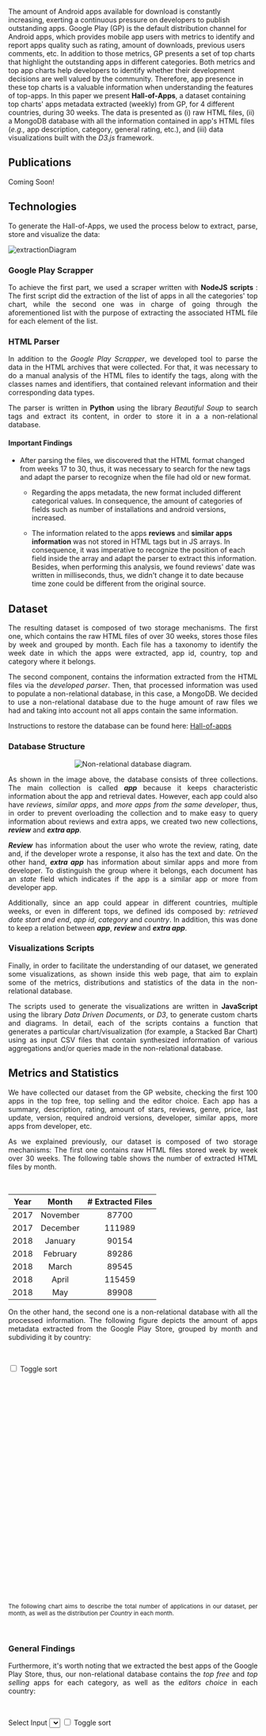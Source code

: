 
The amount of Android apps available for download is constantly increasing, exerting a continuous pressure on developers to publish outstanding apps. Google Play (GP) is the default distribution channel for Android apps, which provides mobile app users  with metrics to identify and report apps quality such as rating, amount of downloads, previous users comments, etc. In addition to those metrics, GP presents a set of top charts that highlight the outstanding apps in different categories. Both metrics and top app charts help developers to identify whether their development decisions are well valued by the community. Therefore, app presence in these top charts is a valuable information when understanding the features of top-apps. In this paper we present **Hall-of-Apps**, a dataset containing top charts' apps metadata extracted (weekly) from GP, for 4 different countries, during 30 weeks. The data is presented as (i) raw HTML files, (ii) a MongoDB database with all the information contained in app's HTML files (_e.g.,_ app description, category, general rating, etc.), and (iii) data visualizations built with the _D3.js_ framework.

## Publications
<p align="justify">
Coming Soon!
</p>

## Technologies
<p align="justify">
To generate the Hall-of-Apps, we used the process below to extract, parse, store and visualize the data:
</p>

![extractionDiagram](/assets/imgs/structural/extraction.jpg)

### Google Play Scrapper
<p align="justify">
  To achieve the first part, we used a scraper written with <strong>NodeJS scripts </strong>: The first script did the extraction of the list of apps in all the categories' top chart, while the second one was in charge of going through the aforementioned list with the purpose of extracting the associated HTML file for each element of the list.
</p>

### HTML Parser
<p align="justify">
  In addition to the <i>Google Play Scrapper</i>, we developed tool to parse the data in the HTML archives that were collected. For that, it was necessary to do a manual analysis of the HTML files to identify the tags, along with the classes names and identifiers, that contained relevant information and their corresponding data types.
</p>

<p align="justify">
  The parser is written in <strong>Python</strong> using the library <i>Beautiful Soup</i> to search tags and extract its content, in order to store it in a a non-relational database.
</p>

#### Important Findings

* After parsing the files, we discovered that the HTML format changed from weeks 17 to 30, thus, it was necessary to search for the new tags and adapt the parser to recognize when the file had old or new format.

  * Regarding the apps metadata, the new format included different categorical values. In consequence, the amount of categories of fields such as number of installations and android versions, increased.

  * The information related to the apps **reviews** and **similar apps information** was not stored in HTML tags but in JS arrays. In consequence, it was imperative to recognize the position of each field inside the array and adapt the parser to extract this information. Besides, when performing this analysis, we found reviews' date was written in milliseconds, thus, we didn't change it to date because time zone could be different from the original source. 


## Dataset
<p align="justify">
  The resulting dataset is composed of two storage mechanisms. The first one, which contains the raw HTML files of over 30 weeks, stores those files by week and grouped by month. Each file has a taxonomy to identify the week date in which the apps were extracted, app id, country, top and category where it belongs.
</p>

<p align="justify">
  The second component, contains the information extracted from the HTML files via the <i>developed parser</i>. Then, that processed information was used to populate a non-relational database, in this case, a MongoDB. We decided to use a non-relational database due to the huge amount of raw files we had and taking into account not all apps contain the same information.
</p>

<p align="justify">
  Instructions to restore the database can be found here: <a href="https://github.com/TheSoftwareDesignLab/hall-of-apps-tools">Hall-of-apps</a>
</p>

### Database Structure
<p align="sutify" style="text-align: center;">
  <img src="assets/imgs/diagrams/database_diagram.jpg" alt="Non-relational database diagram."/>
</p>


<p align="justify">
  As shown in the image above, the database consists of three collections. The main collection is called <i><strong>app</strong></i> because it keeps characteristic information about the app and retrieval dates. However, each app could also have <i>reviews</i>, <i>similar apps</i>, and <i>more apps from the same developer</i>, thus, in order to prevent overloading the collection and to make easy to query information about reviews and extra apps, we created two new collections, <i><strong>review</strong></i> and <i><strong>extra app</strong></i>. 
</p>

<p align="justify">
  <i><strong>Review</strong></i> has information about the user who wrote the review, rating, date and, if the developer wrote a response, it also has the text and date. On the other hand, <i><strong>extra app</strong></i> has information about similar apps and more from developer. To distinguish the group where it belongs, each document has an <i>state</i> field which indicates if the app  is a similar app or more from developer app.
</p>

<p align="justify">
  Additionally, since an app could appear in different countries, multiple weeks, or even in different tops, we defined ids composed by: <i>retrieved date start and end</i>, <i>app id</i>, <i>category</i> and <i>country</i>. In addition, this was done to keep a relation between <i><strong>app</strong></i>, <i><strong>review</strong></i> and <i><strong>extra app</strong></i>.
</p>

### Visualizations Scripts
<p align="justify">
  Finally, in order to facilitate the understanding of our dataset, we generated some visualizations, as shown inside this web page, that aim to explain some of the metrics, distributions and statistics of the data in the non-relational database.
</p>
<p align="justify">
  The scripts used to generate the visualizations are written in <strong>JavaScript</strong> using the library <i>Data Driven Documents</i>, or <i>D3</i>, to generate custom charts and diagrams. In detail, each of the scripts contains a function that generates a particular chart/visualization (for example, a Stacked Bar Chart) using as input CSV files that contain synthesized information of various aggregations and/or queries made in the non-relational database.
</p>

## Metrics and Statistics
<p align="justify">
  We have collected our dataset from the GP website, checking the first 100 apps in the top free, top selling and the editor choice. Each app has a summary, description, rating, amount of stars, reviews, genre, price, last update, version, required android versions, developer, similar apps, more apps from developer, etc.
</p>

<p align="justify">
  As we explained previously, our dataset is composed of two storage mechanisms: The first one contains raw HTML files stored week by week over 30 weeks. The following table shows the number of extracted HTML files by month.
</p><br/>

| Year  | Month | # Extracted Files|
| :-------------: | :----------: | :----------: |
| 2017 | November | 87700 |
| 2017 | December | 111989 |
| 2018 | January | 90154 |
| 2018 | February | 89286 |
| 2018 | March | 89545 |
| 2018 | April | 115459 |
| 2018 | May | 89908 |

<p align="justify">
  On the other hand, the second one is a non-relational database with all the processed information. The following figure depicts the amount of apps metadata extracted from the Google Play Store, grouped by month and subdividing it by country:
</p><br/>

<input type="checkbox" id="chartCountriessort">	Toggle sort 
<svg id="chartCountries" width="500" height="450"></svg>

<p align="justify">
  <small>
    The following chart aims to describe the total number of applications in our dataset, per month, as well as the distribution per <i>Country</i> in each month.
  </small>
</p><br/>

### General Findings
<p align="justify">
  Furthermore, it's worth noting that we extracted the best apps of the Google Play Store, thus, our non-relational database contains the <i>top free</i> and <i>top selling</i> apps for each category, as well as the <i>editors choice</i> in each country:
</p><br/>

Select Input <select id="chartTopsxaxis"></select>
<input type="checkbox" id="chartTopssort">	Toggle sort 
<svg id="chartTops" width="500" height="600"></svg>

<p align="justify">
  <small>
    The following chart aims to describe the total number of applications in our dataset per month, as well as the distribution per <i>Category</i> in each month, filtering by <i>tops</i> that were described previously.
  </small>
</p>

<p align="justify">
  The figure above shows that our dataset contains 34 differents app <i>categories</i>. In order to ease the global analysis of the apps, we added to this page some <strong>mapped <i>macro categories</i></strong>. These new <i>macro categories</i> were generated by grouping the original categories by their similarity. The following table depicts the new <i>macro categories</i>, and the figure below it aims to describe the total number of applications in our dataset per month, as well as the subdividing it by <i>Macro Categories</i> in each month, filtering by <i>tops</i>.
</p><br/>

Select Input <select id="chartCustomCatxaxis"></select>
<input type="checkbox" id="chartCustomCatsort">	Toggle sort 
<svg id="chartCustomCat" width="500" height="620"></svg>

<table>
  <thead>
    <th>Mapped Category</th>
    <th>Original Category</th>
  </thead>
  <tbody>
    <tr><td rowspan="3">tools_libraries _general</td><td>Tools</td></tr>
    <tr><td>Libraries & Demo</td></tr>
    <tr><td>General</td></tr>
    <tr><td rowspan="3">entertainment_events_food </td><td>Entertainment</td></tr>
    <tr><td>Events</td></tr>
    <tr><td>Food & Drink</td></tr>
    <tr><td rowspan="3">social_dating_communication</td><td>Social</td></tr>
    <tr><td>dating</td></tr>
    <tr><td>communication</td></tr>
    <tr><td rowspan="3">health _medical_sports</td><td>Health & Fitness</td></tr>
    <tr><td>Medical</td></tr>
    <tr><td>Sports</td></tr>
    <tr><td rowspan="3">music _video _auto </td><td>Music & Audio</td></tr>
    <tr><td>Video Player</td></tr>
    <tr><td>Auto & Vehicles</td></tr>
    <tr><td rowspan="3">art _photography_personalization</td><td>Art & Design</td></tr>
    <tr><td>Photography</td></tr>
    <tr><td>Personalization</td></tr>
    <tr><td rowspan="3">beauty_shopping_lifestyle</td><td>Beauty</td></tr>
    <tr><td>Shopping</td></tr>
    <tr><td>Lifestyle</td></tr>
    <tr><td rowspan="3">books _news _comics</td><td>Books & Reference</td></tr>
    <tr><td>News & Magazines</td></tr>
    <tr><td>Comics</td></tr>
    <tr><td rowspan="3">business_finance_productivity</td><td>Business</td></tr>
    <tr><td>Finance</td></tr>
    <tr><td>Productivity</td></tr>
    <tr><td rowspan="3">house _parenting_education</td><td>House & Home</td></tr>
    <tr><td>Parenting</td></tr>
    <tr><td>Education</td></tr>
    <tr><td rowspan="3">maps _travel _weather</td><td>Maps & Navigation</td></tr>
    <tr><td>Travel & Local</td></tr>
    <tr><td>Weather</td></tr>
    <tr><td>EditorChoice</td><td>EditorChoice</td></tr>
  </tbody>
</table>

<p align="justify">
  From the table shown above, it's worth noting that the category <strong>EditorChoice</strong> is also classified as <i>Top Chart</i> and doesn't have any sort of mapping, thus the information related to this particular category is not represented in the previous visualizations. Instead, a more insightful visualization for this particular category is depicted in the following chart, which aims to describe the total number of applications in our dataset per month, as well as the subdividing it by <i>Countries</i> in each month. 
</p>

<input type="checkbox" id="chartTopEditorsort">	Toggle sort 
<svg id="chartTopEditor" width="500" height="450"></svg>

### App Collection Discoveries
<p align="justify">
  This collection has <strong>671,041</strong> documents and a total of <strong>32</strong> fields. The following figure depicts the fields data-type distribution.  
</p>

Select Input <select id="chartTypesAppxaxis"></select>
<svg id="chartTypesApp" width="500" height="450"></svg>

<p align="justify">
  As the figure shows, the <i>String</i> data-type is predominant in this collection, followed by <i>Numeric</i> fields. In the same way, it's possible to evidence the same proportions when looking at each individual country.
</p>

<p align="justify">
  In addition to the above, the table below shows the data types of each of the fields of the collection, as well as the percentage of null values.
</p>


| Atribute Name | Type| % Null Values |
| :-------------: | :----------: | :-----------: |
| _id | Object | 0% |
| amount_more_from_developer_apps | Numeric | 0% |
| amount_reviews | Numeric | 0% |
| amount_similar_apps | Numeric | 0% |
| android_version | String | 0% |
| category | String | 0% |
| content_rating | String | 0% |
| country | String | 0% |
| currency | String | 0% |
| current_version | String | 0% |
| description | String | 0% | 
| dev_address | String | 54% |
| dev_mail | String | 0.00045% | 
| dev_name | String | 0% | 
| genre | Array | 0.005% |
| id | String | 0% | 
| last_update | Date | 0% | 
| name | String | 0% | 
| num_installs | String | 0% | 
| price | Numeric | 0.02% |
| rating | Numeric | 0% | 
| rating_1 | Numeric | 0% | 
| rating_2 | Numeric | 0% | 
| rating_3 | Numeric | 0% | 
| rating_4 | Numeric | 0% |
| rating_5 | Numeric | 0% | 
| retrieved_date_end | Date | 0% | 
| retrieved_date_start | Date | 0% |
| summary | String | 0% |
| top | String | 0% |
| url | String | 0% |
| whats_new | Array | 0% |


### Review Collection Discoveries
<p align="justify">
  This collection has <strong>19,095,412</strong> documents and a total of <strong>16</strong> fields. The following figure depicts the fields data-type distribution. 
</p>

Select Input <select id="chartTypesReviewxaxis"></select>

<svg id="chartTypesReview" width="500" height="450"></svg>

<p align="justify">
  The table below shows the data types of each of the fields of the collection, as well as the percentage of null values.
</p>

| Atribute Name | Type| % Null Values |
| :-------------: | :----------: | :-----------: |
| _id | Object | 0% |
| app_id | String | 0% |
| app_name | String | 0% |
| app_retrieved_date_end | Date | 0% |
| app_retrieved_date_start | Date | 0% |
| author | String | 0% |
| category | String | 0% | 
| country | String | 0% | 
| date | Date | 35.3% |
| dev_name | String | 84.9% | 
| dev_reply | String | 84.9% | 
| dev_reply_date | Date | 84.9% | 
| new_date | Numeric | 64.7%| 
| rating | Numeric | 0% | 
| text | String | 0% | 
| title | String | 90.9% | 


### Extra App Collection Discoveries
<p align="justify">
  This collection has <strong>11,415,027</strong> documents and a total of <strong>15</strong> fields. The following figure depicts the fields data-type distribution.  
</p>

Select Input <select id="chartTypesExtraxaxis"></select>

<svg id="chartTypesExtra" width="500" height="450"></svg>

<p align="justify">
  As the figure shows, the <i>String</i> data-type is predominant in this collection, followed by <i>Date</i> fields. In the same way, it's possible to evidence the same proportions when looking at each individual country, with the exception of <strong><i>de</i></strong> which has a higher amount of <i>null</i> values.
</p>

<p align="justify">
  In addition to the above, the table below shows the data types of each of the fields of the collection, as well as the percentage of null values.
</p>


| Atribute Name | Type| % Null Values |
| :-------------: | :----------: | :-----------: |
| _id | Object | 0% |
| app_id | String | 0% |
| app_name | String | 0% |
| app_retrieved_date_end | Date | 0% |
| app_retrieved_date_start | Date | 0% |
| category | String | 0% | 
| country | String | 0% | 
| currency | String | 0.2% |
| dev_name | String | 0% | 
| id | String | 0% | 
| name | String | 0% | 
| price | Numeric | 0% | 
| rating | Numeric | 0% | 
| state | String | 0% | 
| summary | String | 0% | 


<p align="justify">
  From the above, it's worth noting that the majority of the collection fields are <i>unique</i> and, therefore, it wasn't possible to depict predominant values for those fields. 
</p>
